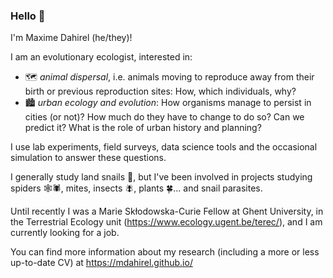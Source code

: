 ### Hello 👋

I'm Maxime Dahirel (he/they)!

I am an evolutionary ecologist, interested in:  
- 🗺️ *animal dispersal*, i.e. animals moving to reproduce away from their birth or previous reproduction sites: How, which individuals, why?  
- 🏙️ *urban ecology and evolution*: How organisms manage to persist in cities (or not)? How much do they have to change to do so? Can we predict it? What is the role of urban history and planning?

I use lab experiments, field surveys, data science tools and the occasional simulation to answer these questions.

I generally study land snails 🐌, but I've been involved in projects studying spiders 🕸️🕷️, mites, insects 🪰, plants 🍀... and snail parasites.

Until recently I was a Marie Skłodowska-Curie Fellow at Ghent University, in the Terrestrial Ecology unit (https://www.ecology.ugent.be/terec/), and I am currently looking for a job.

You can find more information about my research (including a more or less up-to-date CV) at https://mdahirel.github.io/

<!--
**mdahirel/mdahirel** is a ✨ _special_ ✨ repository because its `README.md` (this file) appears on your GitHub profile.

Here are some ideas to get you started:

- 🔭 I’m currently working on ...
- 🌱 I’m currently learning ...
- 👯 I’m looking to collaborate on ...
- 🤔 I’m looking for help with ...
- 💬 Ask me about ...
- 📫 How to reach me: ...
- 😄 Pronouns: ...
- ⚡ Fun fact: ...
-->
